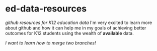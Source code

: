 # ed-data-resources
*github resources for K12 education data*
I'm very excited to learn more about github and how it can help me in my goals of achieving better outcomes for K12 students using the wealth of **available** data.

*I want to learn how to merge two branches!*